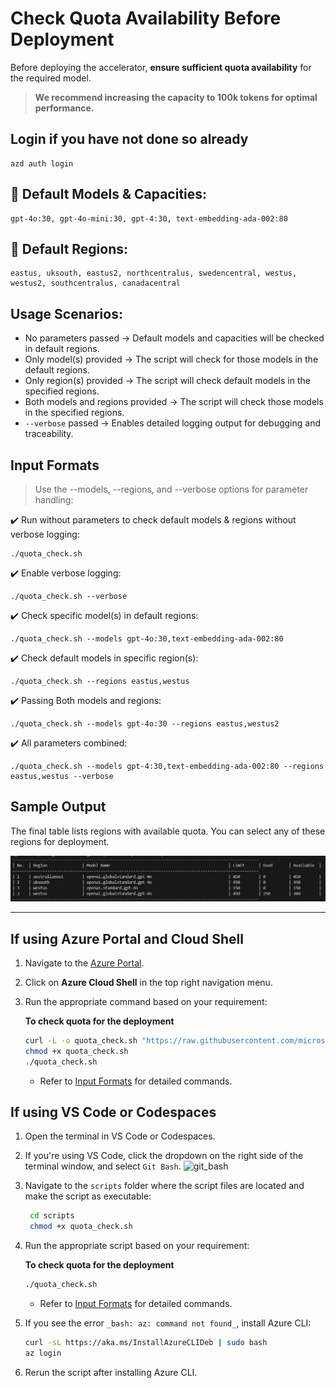 # Check Quota Availability Before Deployment

Before deploying the accelerator, **ensure sufficient quota availability** for the required model.
> **We recommend increasing the capacity to 100k tokens for optimal performance.**

## Login if you have not done so already
```
azd auth login
```

## 📌 Default Models & Capacities:
```
gpt-4o:30, gpt-4o-mini:30, gpt-4:30, text-embedding-ada-002:80
```
## 📌 Default Regions:
```
eastus, uksouth, eastus2, northcentralus, swedencentral, westus, westus2, southcentralus, canadacentral
```
## Usage Scenarios:
- No parameters passed → Default models and capacities will be checked in default regions.
- Only model(s) provided → The script will check for those models in the default regions.
- Only region(s) provided → The script will check default models in the specified regions.
- Both models and regions provided → The script will check those models in the specified regions.
- `--verbose` passed → Enables detailed logging output for debugging and traceability.
  
## **Input Formats**
> Use the --models, --regions, and --verbose options for parameter handling:

✔️ Run without parameters to check default models & regions without verbose logging:
   ```
  ./quota_check.sh
   ```
✔️ Enable verbose logging:
   ```
  ./quota_check.sh --verbose
   ```
✔️ Check specific model(s) in default regions:
  ```
  ./quota_check.sh --models gpt-4o:30,text-embedding-ada-002:80
  ```
✔️ Check default models in specific region(s):
  ```
./quota_check.sh --regions eastus,westus
  ```
✔️ Passing Both models and regions:  
  ```
  ./quota_check.sh --models gpt-4o:30 --regions eastus,westus2
  ```
✔️ All parameters combined:
  ```
 ./quota_check.sh --models gpt-4:30,text-embedding-ada-002:80 --regions eastus,westus --verbose
  ```

## **Sample Output**
The final table lists regions with available quota. You can select any of these regions for deployment.

![quota-check-ouput](../img/Documentation/quota-check-output.png)

---
## **If using Azure Portal and Cloud Shell**

1. Navigate to the [Azure Portal](https://portal.azure.com).
2. Click on **Azure Cloud Shell** in the top right navigation menu.
3. Run the appropriate command based on your requirement:  

   **To check quota for the deployment**  

    ```sh
    curl -L -o quota_check.sh "https://raw.githubusercontent.com/microsoft/Deploy-Your-AI-Application-In-Production/main/scripts/quota_check.sh"
    chmod +x quota_check.sh
    ./quota_check.sh
    ```
    - Refer to [Input Formats](#input-formats) for detailed commands.
      
## **If using VS Code or Codespaces**
1. Open the terminal in VS Code or Codespaces.
2. If you're using VS Code, click the dropdown on the right side of the terminal window, and select `Git Bash`.
   ![git_bash](Images/git_bash.png)
3. Navigate to the `scripts` folder where the script files are located and make the script as executable:
   ```sh
    cd scripts
    chmod +x quota_check.sh
    ```
4. Run the appropriate script based on your requirement:  

   **To check quota for the deployment**  

    ```sh
    ./quota_check.sh
    ```
   - Refer to [Input Formats](#input-formats) for detailed commands.

5. If you see the error `_bash: az: command not found_`, install Azure CLI:  

    ```sh
    curl -sL https://aka.ms/InstallAzureCLIDeb | sudo bash
    az login
    ```
6. Rerun the script after installing Azure CLI.